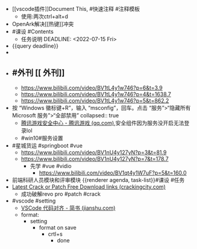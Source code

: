- [[vscode插件]]Document This, #快速注释 #注释模板
	- 使用:两次ctrl+alt+d
- OpenArk解决[[热键]]冲突
- #课设 #Contents
	- 任务说明
	  DEADLINE: <2022-07-15 Fri>
- {{query deadline}}
-
- #外刊 [[ 外刊]]
	-
	- https://www.bilibili.com/video/BV1tL4y1w746?p=6&t=3.9
	- https://www.bilibili.com/video/BV1tL4y1w746?p=4&t=1638.7
	- https://www.bilibili.com/video/BV1tL4y1w746?p=5&t=862.2
- 按 “Windows 徽标键+R”，输入 “msconfig”，回车。点击 “服务”>“隐藏所有 Microsoft 服务”>“全部禁用”
  collapsed:: true
	- [腾讯游戏安全中心 - 腾讯游戏 (qq.com)](https://gamesafe.qq.com/article/928.shtml),安全组件因为服务没开启无法登录lol
	- #win10#服务设置
- #星城货运 #springboot #vue
	- https://www.bilibili.com/video/BV1nU4y127yN?p=3&t=81.9
	- https://www.bilibili.com/video/BV1nU4y127yN?p=7&t=178.7
		- 先学 #vue #vidio
			- https://www.bilibili.com/video/BV1qt4y1W7uF?p=5&t=160.0
- 前端科研人员模块和评审模块 {{renderer agenda, task-list}}#课设 #任务
- [Latest Crack or Patch Free Download links (crackingcity.com)](https://www.crackingcity.com/)
	- 成功破解revo pro #patch #crack
- #vscode #setting
	- [VSCode 代码对齐 - 简书 (jianshu.com)](https://www.jianshu.com/p/aa0b75493dee)
	- format:
		- setting
			- format on save
				- crtl+s
					- done